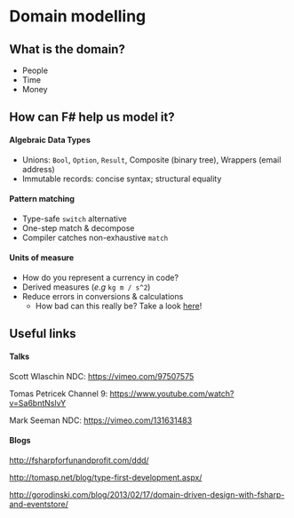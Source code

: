 # Domain modelling

## What is the domain?

- People
- Time
- Money

## How can F# help us model it?

#### Algebraic Data Types

- Unions: `Bool`, `Option`, `Result`, Composite (binary tree), Wrappers (email address)
- Immutable records: concise syntax; structural equality

#### Pattern matching

- Type-safe `switch` alternative
- One-step match & decompose
- Compiler catches non-exhaustive `match`

#### Units of measure

- How do you represent a currency in code?
- Derived measures (*e.g* `kg m / s^2`)
- Reduce errors in conversions & calculations
  - How bad can this really be? Take a look [here](https://www.wired.com/2010/11/1110mars-climate-observer-report/)!

## Useful links

#### Talks

Scott Wlaschin NDC: https://vimeo.com/97507575

Tomas Petricek Channel 9: https://www.youtube.com/watch?v=Sa6bntNslvY

Mark Seeman NDC: https://vimeo.com/131631483


#### Blogs

http://fsharpforfunandprofit.com/ddd/

http://tomasp.net/blog/type-first-development.aspx/

http://gorodinski.com/blog/2013/02/17/domain-driven-design-with-fsharp-and-eventstore/
